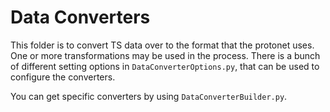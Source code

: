 # Data Converters
This folder is to convert TS data over to the format that the protonet uses.
One or more transformations may be used in the process.
There is a bunch of different setting options in `DataConverterOptions.py`, that can be used to configure the converters.

You can get specific converters by using `DataConverterBuilder.py`.
